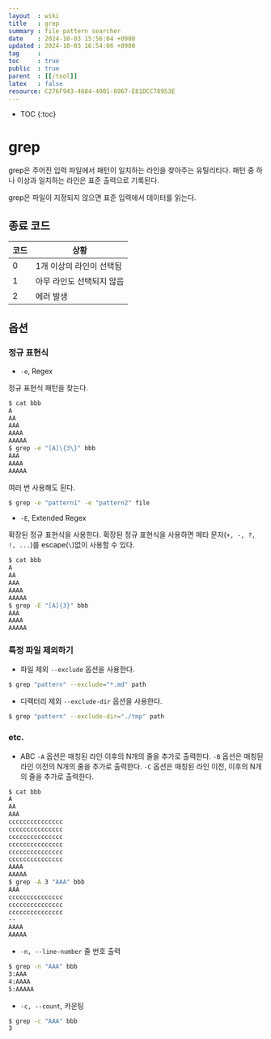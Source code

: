 ```yaml
---
layout  : wiki
title   : grep
summary : file pattern searcher
date    : 2024-10-03 15:56:04 +0900
updated : 2024-10-03 16:54:06 +0900
tag     :
toc     : true
public  : true
parent  : [[/tool]]
latex   : false
resource: C276F943-4684-4901-8967-E81DCC78953E
---
```

* TOC
{:toc}

# grep

grep은 주어진 입력 파일에서 패턴이 일치하는 라인을 찾아주는 유틸리티다.
패턴 중 하나 이상과 일치하는 라인은 표준 출력으로 기록된다.

grep은 파일이 지정되지 않으면 표준 입력에서 데이터를 읽는다.

## 종료 코드

| 코드 | 상황                      |
|------|---------------------------|
| 0    | 1개 이상의 라인이 선택됨  |
| 1    | 아무 라인도 선택되지 않음 |
| 2    | 에러 발생                 |

## 옵션

### 정규 표현식

- `-e`, Regex

정규 표현식 패턴을 찾는다.
```sh
$ cat bbb
A
AA
AAA
AAAA
AAAAA
$ grep -e "[A]\{3\}" bbb
AAA
AAAA
AAAAA
```

여러 번 사용해도 된다.

```sh
$ grep -e "pattern1" -e "pattern2" file
```

- `-E`, Extended Regex

확장된 정규 표현식을 사용한다.
확장된 정규 표현식을 사용하면 메타 문자(`+, -, ?, !, ...`)를 escape(`\`)없이 사용할 수 있다.
```sh
$ cat bbb
A
AA
AAA
AAAA
AAAAA
$ grep -E "[A]{3}" bbb
AAA
AAAA
AAAAA
```

### 특정 파일 제외하기
- 파일 제외
`--exclude` 옵션을 사용한다.

```sh
$ grep "pattern" --exclude="*.md" path
```

- 디렉터리 제외
`--exclude-dir` 옵션을 사용한다.

```sh
$ grep "pattern" --exclude-dir="./tmp" path
```

### etc.

- ABC
`-A` 옵션은 매칭된 라인 이후의 N개의 줄을 추가로 출력한다.
`-B` 옵션은 매칭된 라인 이전의 N개의 줄을 추가로 출력한다.
`-C` 옵션은 매칭된 라인 이전, 이후의 N개의 줄을 추가로 출력한다.
```sh
$ cat bbb
A
AA
AAA
ccccccccccccccc
ccccccccccccccc
ccccccccccccccc
ccccccccccccccc
ccccccccccccccc
ccccccccccccccc
AAAA
AAAAA
$ grep -A 3 "AAA" bbb
AAA
ccccccccccccccc
ccccccccccccccc
ccccccccccccccc
--
AAAA
AAAAA
```

- `-n, --line-number` 줄 번호 출력

```sh
$ grep -n "AAA" bbb
3:AAA
4:AAAA
5:AAAAA
```

- `-c, --count`, 카운팅

```sh
$ grep -c "AAA" bbb
3
```

